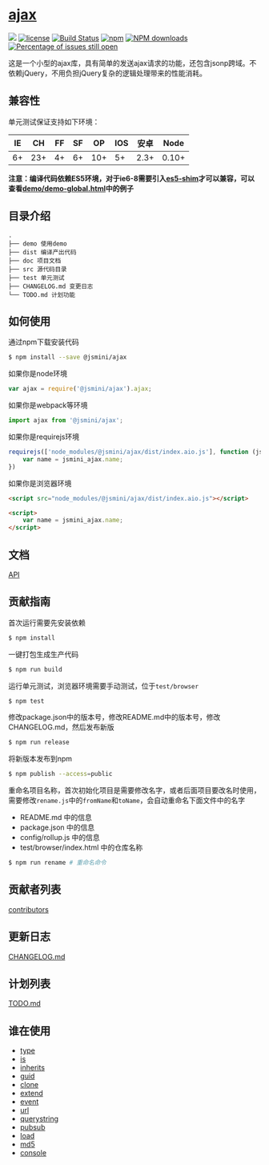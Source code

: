 # [ajax](https://github.com/jsmini/ajax) 

[![](https://img.shields.io/badge/Powered%20by-jslib%20ajax-brightgreen.svg)](https://github.com/yanhaijing/jslib-ajax)
[![license](https://img.shields.io/badge/license-MIT-blue.svg)](https://github.com/jsmini/ajax/blob/master/LICENSE)
[![Build Status](https://travis-ci.org/jsmini/ajax.svg?branch=master)](https://travis-ci.org/jsmini/ajax)
[![npm](https://img.shields.io/badge/npm-0.1.0-orange.svg)](https://www.npmjs.com/package/@jsmini/ajax)
[![NPM downloads](http://img.shields.io/npm/dm/@jsmini/ajax.svg?style=flat-square)](http://www.npmtrends.com/@jsmini/ajax)
[![Percentage of issues still open](http://isitmaintained.com/badge/open/jsmini/ajax.svg)](http://isitmaintained.com/project/jsmini/ajax "Percentage of issues still open")

这是一个小型的ajax库，具有简单的发送ajax请求的功能，还包含jsonp跨域。不依赖jQuery，不用负担jQuery复杂的逻辑处理带来的性能消耗。

## 兼容性
单元测试保证支持如下环境：

| IE   | CH   | FF   | SF   | OP   | IOS  | 安卓   | Node  |
| ---- | ---- | ---- | ---- | ---- | ---- | ---- | ----- |
| 6+   | 23+  | 4+   | 6+   | 10+  | 5+   | 2.3+ | 0.10+ |

**注意：编译代码依赖ES5环境，对于ie6-8需要引入[es5-shim](http://github.com/es-shims/es5-shim/)才可以兼容，可以查看[demo/demo-global.html](../demo/demo-global.html)中的例子**

## 目录介绍

```
.
├── demo 使用demo
├── dist 编译产出代码
├── doc 项目文档
├── src 源代码目录
├── test 单元测试
├── CHANGELOG.md 变更日志
└── TODO.md 计划功能
```

## 如何使用
通过npm下载安装代码

```bash
$ npm install --save @jsmini/ajax
```

如果你是node环境

```js
var ajax = require('@jsmini/ajax').ajax;
```

如果你是webpack等环境

```js
import ajax from '@jsmini/ajax';
```

如果你是requirejs环境

```js
requirejs(['node_modules/@jsmini/ajax/dist/index.aio.js'], function (jsmini_ajax) {
    var name = jsmini_ajax.name;
})
```

如果你是浏览器环境

```html
<script src="node_modules/@jsmini/ajax/dist/index.aio.js"></script>

<script>
    var name = jsmini_ajax.name;
</script>
```

## 文档
[API](https://github.com/jsmini/ajax/blob/master/doc/api.md)

## 贡献指南
首次运行需要先安装依赖

```bash
$ npm install
```

一键打包生成生产代码

```bash
$ npm run build
```

运行单元测试，浏览器环境需要手动测试，位于`test/browser`

```bash
$ npm test
```

修改package.json中的版本号，修改README.md中的版本号，修改CHANGELOG.md，然后发布新版

```bash
$ npm run release
```

将新版本发布到npm

```bash
$ npm publish --access=public
```

重命名项目名称，首次初始化项目是需要修改名字，或者后面项目要改名时使用，需要修改`rename.js`中的`fromName`和`toName`，会自动重命名下面文件中的名字

- README.md 中的信息
- package.json 中的信息
- config/rollup.js 中的信息
- test/browser/index.html 中的仓库名称

```bash
$ npm run rename # 重命名命令
```

## 贡献者列表
[contributors](https://github.com/jsmini/ajax/graphs/contributors)

## 更新日志
[CHANGELOG.md](https://github.com/jsmini/ajax/blob/master/CHANGELOG.md)

## 计划列表
[TODO.md](https://github.com/jsmini/ajax/blob/master/TODO.md)

## 谁在使用

- [type](https://github.com/jsmini/type)
- [is](https://github.com/jsmini/is)
- [inherits](https://github.com/jsmini/inherits)
- [guid](https://github.com/jsmini/guid)
- [clone](https://github.com/jsmini/clone)
- [extend](https://github.com/jsmini/extend)
- [event](https://github.com/jsmini/event)
- [url](https://github.com/jsmini/url)
- [querystring](https://github.com/jsmini/querystring)
- [pubsub](https://github.com/jsmini/pubsub)
- [load](https://github.com/jsmini/load)
- [md5](https://github.com/jsmini/md5)
- [console](https://github.com/jsmini/console)
